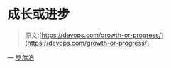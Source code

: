# 成长或进步

> 原文:[https://devops.com/growth-or-progress/](https://devops.com/growth-or-progress/)

— [罗尔泊](https://devops.com/author/breselman/)